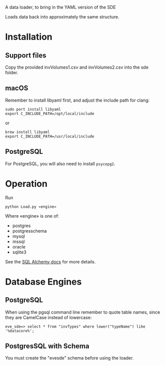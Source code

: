 A data loader, to bring in the YAML version of the SDE

Loads data back into approximately the same structure.

# Installation

## Support files

Copy the provided invVolumes1.csv and invVolumes2.csv into the sde folder.

## macOS

Remember to install libyaml first, and adjust the include path for clang:

    sudo port install libyaml
    export C_INCLUDE_PATH=/opt/local/include

or

    brew install libyaml
    export C_INCLUDE_PATH=/usr/local/include

## PostgreSQL

For PostgreSQL, you will also need to install `psycopg2`.

# Operation

Run

    python Load.py «engine»

Where «engine» is one of:

 - postgres
 - postgresschema
 - mysql
 - mssql
 - oracle
 - sqlite3

See the [SQL Alchemy docs](http://docs.sqlalchemy.org/en/latest/core/engines.html#supported-databases) for more details.

# Database Engines

## PostgreSQL

When using the pgsql command line remember to quote table names, since they are CamelCase instead of lowercase:

    eve_sde=> select * from "invTypes" where lower("typeName") like '%datacore%';

## PostgresSQL with Schema

You must create the "evesde" schema before using the loader.
